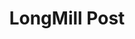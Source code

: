 ---
title: LongMill Post
menu_order: 4
post_status: draft
post_excerpt: 
post_date: 2024-07-18 18:14:53
taxonomy:
    knowledgebase_cat: lm-advanced
    knowledgebase_tag:
        - mk1
custom_fields:
    KBName: LongMill CNC
    basepress_post_icon: bp-caret-right
skip_file: no
featured_image: 
---